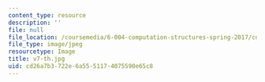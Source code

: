 ```yaml
---
content_type: resource
description: ''
file: null
file_location: /coursemedia/6-004-computation-structures-spring-2017/cd26a7b3722e6a5551174075590e65c8_v7-th.jpg
file_type: image/jpeg
resourcetype: Image
title: v7-th.jpg
uid: cd26a7b3-722e-6a55-5117-4075590e65c8
---
```

